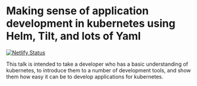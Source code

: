 # Making sense of application development in kubernetes using Helm, Tilt, and lots of Yaml

[![Netlify Status](https://api.netlify.com/api/v1/badges/b2d423a2-4b43-4351-b129-786ad77ab4f6/deploy-status)](https://app.netlify.com/sites/johnrowley-k8sdev-training/deploys)

This talk is intended to take a developer who has a basic understanding of 
kubernetes, to introduce them to a number of development tools, and show them 
how easy it can be to develop applications for kubernetes.
